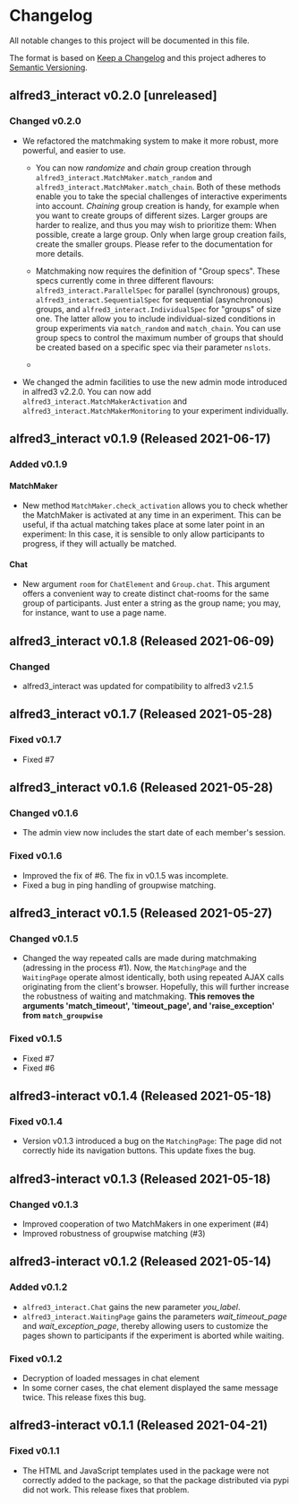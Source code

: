 # Changelog

All notable changes to this project will be documented in this file.

The format is based on [Keep a Changelog](https://keepachangelog.com/en/)
and this project adheres to [Semantic Versioning](https://semver.org/spec/v2.0.0.html).

## alfred3_interact v0.2.0 [unreleased]

### Changed v0.2.0

- We refactored the matchmaking system to make it more robust, more 
  powerful, and easier to use. 
  
  - You can now *randomize* and *chain* group 
    creation through `alfred3_interact.MatchMaker.match_random` and 
    `alfred3_interact.MatchMaker.match_chain`. Both of these methods enable
    you to take the special challenges of interactive experiments into 
    account. *Chaining* group creation is handy, for example when you want 
    to create groups of different sizes. Larger groups are harder to realize,
    and thus you may wish to prioritize them: When possible, create a 
    large group. Only when large group creation fails, create the smaller
    groups. Please refer to the documentation for more details.
  
  - Matchmaking now requires the definition of "Group specs". These specs
    currently come in three different flavours: `alfred3_interact.ParallelSpec`
    for parallel (synchronous) groups, `alfred3_interact.SequentialSpec` for sequential
    (asynchronous) groups, and `alfred3_interact.IndividualSpec` for
    "groups" of size one. The latter allow you to include individual-sized
    conditions in group experiments via `match_random` and `match_chain`.
    You can use group specs to control the maximum number of groups that 
    should be created based on a specific spec via their parameter `nslots`.
  
  - 

- We changed the admin facilities to use the new admin mode introduced 
  in alfred3 v2.2.0. You can now add `alfred3_interact.MatchMakerActivation`
  and `alfred3_interact.MatchMakerMonitoring` to your experiment 
  individually.

## alfred3_interact v0.1.9 (Released 2021-06-17)

### Added v0.1.9

#### MatchMaker

- New method `MatchMaker.check_activation` allows you to check whether
  the MatchMaker is activated at any time in an experiment. This
  can be useful, if tha actual matching takes place at some later point
  in an experiment: In this case, it is sensible to only allow 
  participants to progress, if they will actually be matched.

#### Chat

- New argument `room` for `ChatElement` and `Group.chat`. This argument
  offers a convenient way to create distinct chat-rooms for the same
  group of participants. Just enter a string as the group name; you may,
  for instance, want to use a page name.


## alfred3_interact v0.1.8 (Released 2021-06-09)

### Changed

- alfred3_interact was updated for compatibility to alfred3 v2.1.5

## alfred3_interact v0.1.7 (Released 2021-05-28)

### Fixed v0.1.7

- Fixed #7


## alfred3_interact v0.1.6 (Released 2021-05-28)

### Changed v0.1.6

- The admin view now includes the start date of each member's session.

### Fixed v0.1.6

- Improved the fix of #6. The fix in v0.1.5 was incomplete.
- Fixed a bug in ping handling of groupwise matching.


## alfred3_interact v0.1.5 (Released 2021-05-27)

### Changed v0.1.5

- Changed the way repeated calls are made during matchmaking (adressing in the process #1). Now, the `MatchingPage` and the `WaitingPage` operate almost identically, both using repeated AJAX calls originating from the client's browser. Hopefully, this will further increase the robustness of waiting and matchmaking. **This removes the arguments 'match_timeout', 'timeout_page', and 'raise_exception' from `match_groupwise`**

### Fixed v0.1.5

- Fixed #7
- Fixed #6


## alfred3-interact v0.1.4 (Released 2021-05-18)

### Fixed v0.1.4

- Version v0.1.3 introduced a bug on the `MatchingPage`: The page did not 
  correctly hide its navigation buttons. This update fixes the bug.

## alfred3-interact v0.1.3 (Released 2021-05-18)

### Changed v0.1.3

- Improved cooperation of two MatchMakers in one experiment (#4)
- Improved robustness of groupwise matching (#3)

## alfred3-interact v0.1.2 (Released 2021-05-14)

### Added v0.1.2

- `alfred3_interact.Chat` gains the new parameter *you_label*.
- `alfred3_interact.WaitingPage` gains the parameters *wait_timeout_page*
  and *wait_exception_page*, thereby allowing users to customize the
  pages shown to participants if the experiment is aborted while waiting.

### Fixed v0.1.2

- Decryption of loaded messages in chat element
- In some corner cases, the chat element displayed the same message
  twice. This release fixes this bug.

## alfred3-interact v0.1.1 (Released 2021-04-21)

### Fixed v0.1.1

- The HTML and JavaScript templates used in the package were not correctly
  added to the package, so that the package distributed via pypi did
  not work. This release fixes that problem.
